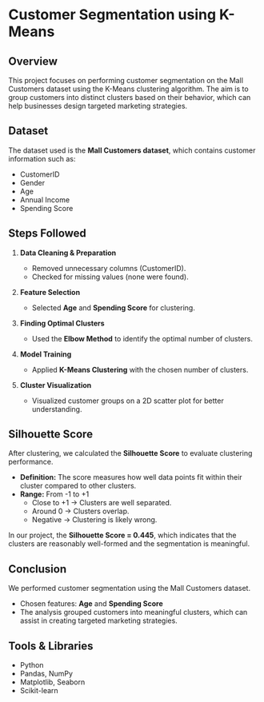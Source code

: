# Customer Segmentation using K-Means

## Overview
This project focuses on performing customer segmentation on the Mall Customers dataset using the K-Means clustering algorithm. The aim is to group customers into distinct clusters based on their behavior, which can help businesses design targeted marketing strategies.

## Dataset
The dataset used is the **Mall Customers dataset**, which contains customer information such as:
- CustomerID  
- Gender  
- Age  
- Annual Income  
- Spending Score  

## Steps Followed
1. **Data Cleaning & Preparation**  
   - Removed unnecessary columns (CustomerID).  
   - Checked for missing values (none were found).  

2. **Feature Selection**  
   - Selected **Age** and **Spending Score** for clustering.  

3. **Finding Optimal Clusters**  
   - Used the **Elbow Method** to identify the optimal number of clusters.  

4. **Model Training**  
   - Applied **K-Means Clustering** with the chosen number of clusters.  

5. **Cluster Visualization**  
   - Visualized customer groups on a 2D scatter plot for better understanding.  

## Silhouette Score
After clustering, we calculated the **Silhouette Score** to evaluate clustering performance.

- **Definition:** The score measures how well data points fit within their cluster compared to other clusters.  
- **Range:** From -1 to +1  
  - Close to +1 → Clusters are well separated.  
  - Around 0 → Clusters overlap.  
  - Negative → Clustering is likely wrong.  

In our project, the **Silhouette Score = 0.445**, which indicates that the clusters are reasonably well-formed and the segmentation is meaningful.  

## Conclusion
We performed customer segmentation using the Mall Customers dataset.

- Chosen features: **Age** and **Spending Score**  
- The analysis grouped customers into meaningful clusters, which can assist in creating targeted marketing strategies.  

## Tools & Libraries
- Python  
- Pandas, NumPy  
- Matplotlib, Seaborn  
- Scikit-learn  
